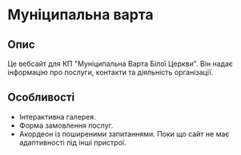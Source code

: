 # Муніципальна варта

## Опис
Це вебсайт для КП "Муніципальна Варта Білої Церкви". Він надає інформацію про послуги, контакти та діяльність організації.

## Особливості
- Інтерактивна галерея.
- Форма замовлення послуг.
- Акордеон із поширеними запитаннями.
Поки що сайт не має адаптивності під інші пристрої.
